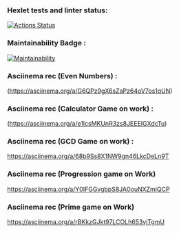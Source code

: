 ### Hexlet tests and linter status:
[![Actions Status](https://github.com/veganxjihad/frontend-project-44/workflows/hexlet-check/badge.svg)](https://github.com/veganxjihad/frontend-project-44/actions)

### Maintainability Badge :
[![Maintainability](https://api.codeclimate.com/v1/badges/8d25e53d2cad9916a010/maintainability)](https://codeclimate.com/github/veganxjihad/frontend-project-44/maintainability)

### Asciinema rec (Even Numbers) :
(https://asciinema.org/a/G6QPz9gX6sZaPz64oV7os1qUN)

### Asciinema rec (Calculator Game on work) :
(https://asciinema.org/a/e1lcsMKUnR3zs8JEEEIGXdcTu)

###  Asciinema rec (GCD Game on work) :
https://asciinema.org/a/68b9Ss8X1NW9gn46LkcDeLn9T

### Asciinema rec (Progression game on Work)
https://asciinema.org/a/Y0IFGGvgbpS8JA0ouNXZmiQCP

### Asciinema rec (Prime game on Work)
https://asciinema.org/a/rBKkzGJkt97LCOLh653vjTgmU
